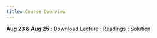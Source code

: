 ```yaml
---
title: Course Overview
---
```


**Aug 23 & Aug 25**
: [<a  href="/lectures/08_23_22-AREC-705.pdf" target="_blank">Download Lecture</a>](#)
: [Readings](#)
  : [Solution](#)

